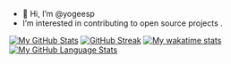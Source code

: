 - 👋 Hi, I’m @yogeesp
- I’m interested in contributing to open source projects .


<!---
kaleido484/kaleido484 is a ✨ special ✨ repository because its `README.md` (this file) appears on your GitHub profile.
You can click the Preview link to take a look at your changes.
--->

[![My GitHub Stats](https://github-readme-stats.vercel.app/api/?username=yogeesp&count_private=true&theme=algolia&showicons=true&rank_icon=percentile)]()
[![GitHub Streak](https://streak-stats.demolab.com?user=yogeesp&theme=highcontrast)](https://git.io/streak-stats)
[![My wakatime stats](https://github-readme-stats.vercel.app/api/wakatime?username=yogeesp&theme=algolia&layout=compact)](https://github.com/anuraghazra/github-readme-stats)
[![My GitHub Language Stats](https://github-readme-stats.vercel.app/api/top-langs/?username=yogeesp&langs_count=5&theme=algolia&layout=pie)]()
